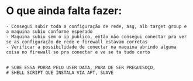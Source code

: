 # O que ainda falta fazer:

    - Consegui subir toda a configuração de rede, asg, alb target group e a maquina subiu conforme esperado
    - Maquina subiu sem o ip publico, então não consegui conectar pra ver se as configuração de rede e firewall estavam corretas
    - Verificar a possibilidade de conectar na maquina abrindo alguma coisa no firewall so pra conectar e ve se ta tudo certo


    # SOBE ESSA PORRA PELO USER DATA, PARA DE SER PREGUISOÇO,
    # SHELL SCRIPT QUE INSTALA VIA APT, SUAVE
